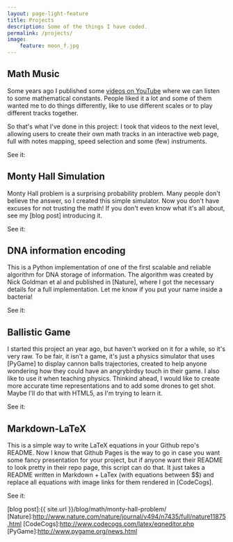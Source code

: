 ```yaml
---
layout: page-light-feature
title: Projects
description: Some of the things I have coded.
permalink: /projects/
image:
    feature: moon_f.jpg
---
```


## Math Music

Some years ago I published some [videos on YouTube](https://www.youtube.com/playlist?list=PL7A3780FBFE2350EB)
where we can listen to some mathematical constants. People liked it a lot and some
of them wanted me to do things differently, like to use different scales or to
play different tracks together.

So that's what I've done in this project: I took that videos to the next level,
allowing users to create their own math tracks in an interactive web page, full
with notes mapping, speed selection and some (few) instruments.

See it:
<a href="https://github.com/allanino/numbers-music" target="_blank"><span class="icon-github2"></span></a>
<a href="{{ site.url }}/numbers-music" target="_blank"><span class="icon-html5"></span></a>

## Monty Hall Simulation

Monty Hall problem is a surprising probability problem. Many people don't believe the answer, so I created this simple simulator. Now you don't have excuses for not trusting the math! If you don't even know what it's all about, see my [blog post] introducing it.

See it:
<a href="https://github.com/allanino/monty-hall-simulation" target="_blank"><span class="icon-github2"></span></a>
<a href="{{ site.url }}/monty-hall-simulation" target="_blank"><span class="icon-html5"></span></a>

## DNA information encoding

This is a Python implementation of one of the first scalable and reliable algorithm for DNA storage of information. The algorithm was created by Nick Goldman et al and published in [Nature], where I got the necessary details for a full implementation. Let me know if you put your name inside a bacteria!

See it:
<a href="https://github.com/allanino/DNA" target="_blank"><span class="icon-github2"></span></a>

## Ballistic Game

I started this project an year ago, but haven't worked on it for a while, so it's very raw. To be fair, it isn't a game, it's just a physics simulator that uses [PyGame] to display cannon balls trajectories, created to help anyone wondering how they could have an angrybirdsy touch in their game. I also like to use it when teaching physics. Thinkind ahead, I would like to create more accurate time representations and to add some drones to get shot. Maybe I'll do that with HTML5, as I'm trying to learn it.

See it:
<a href="https://github.com/allanino/BallisticGame" target="_blank"><span class="icon-github2"></span></a>

## Markdown-LaTeX

This is a simple way to write LaTeX equations in your Github repo's README. Now I know that Github Pages is the way to go in case you want some fancy presentation for your project, but if anyone want their README to look pretty in their repo page, this script can do that. It just takes a README written in Markdown + LaTex (with equations between $$) and replace all equations with image links for them rendered in [CodeCogs].

See it:
<a href="https://github.com/allanino/markdown-latex" target="_blank"><span class="icon-github2"></span></a>

[blog post]:{{ site.url }}/blog/math/monty-hall-problem/
[Nature]:http://www.nature.com/nature/journal/v494/n7435/full/nature11875.html
[CodeCogs]:http://www.codecogs.com/latex/eqneditor.php
[PyGame]:http://www.pygame.org/news.html
